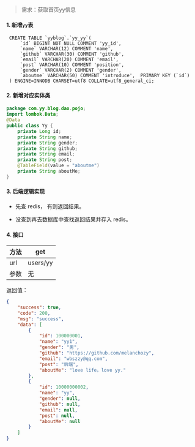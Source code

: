 > 需求：获取首页yy信息 

#### 1. 新增`yy`表 

```mysql
 CREATE TABLE `yyblog`.`yy_yy`(
     `id` BIGINT NOT NULL COMMENT 'yy_id',
     `name` VARCHAR(12) COMMENT 'name',
     `github` VARCHAR(30) COMMENT 'github',
     `email` VARCHAR(20) COMMENT 'email',
     `post` VARCHAR(10) COMMENT 'position',
     `gender` VARCHAR(2) COMMENT 'gender',
     `aboutme` VARCHAR(50) COMMENT 'introduce',  PRIMARY KEY (`id`) 
 ) ENGINE=INNODB CHARSET=utf8 COLLATE=utf8_general_ci;
```

#### 2. 新增对应实体类 

```java
package com.yy.blog.dao.pojo; 
import lombok.Data;
@Data 
public class Yy {
    private Long id;
    private String name;
    private String gender;
    private String github;
    private String email;
    private String post;
    @TableField(value = "aboutme")
    private String aboutMe; 
}
```

#### 3. 后端逻辑实现

- 先查 redis， 有则返回结果。

- 没查到再去数据库中查找返回结果并存入 redis。 

#### 4. 接口

| 方法 | get      |
| ---- | -------- |
| url  | users/yy |
| 参数 | 无       |

返回值： 

```json
{    
    "success": true,
    "code": 200,
    "msg": "success",
    "data": [
        {
            "id": 100000001,
            "name": "yy1",
            "gender": "男",
            "github": "https://github.com/melanchozy",
            "email": "wbszzy@qq.com",
            "post": "后端",
            "aboutMe": "love life，love yy."
        },
        {            
            "id": 10000000002,
            "name": "yy",
            "gender": null,
            "github": null,
            "email": null,
            "post": null,
            "aboutMe": null
        }
    ]
}
```

